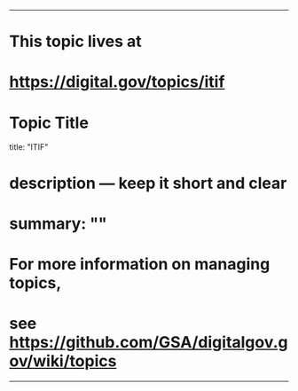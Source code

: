 
---
# This topic lives at
# https://digital.gov/topics/itif

# Topic Title
title: "ITIF"

# description — keep it short and clear
# summary: ""


# For more information on managing topics,
# see https://github.com/GSA/digitalgov.gov/wiki/topics
---